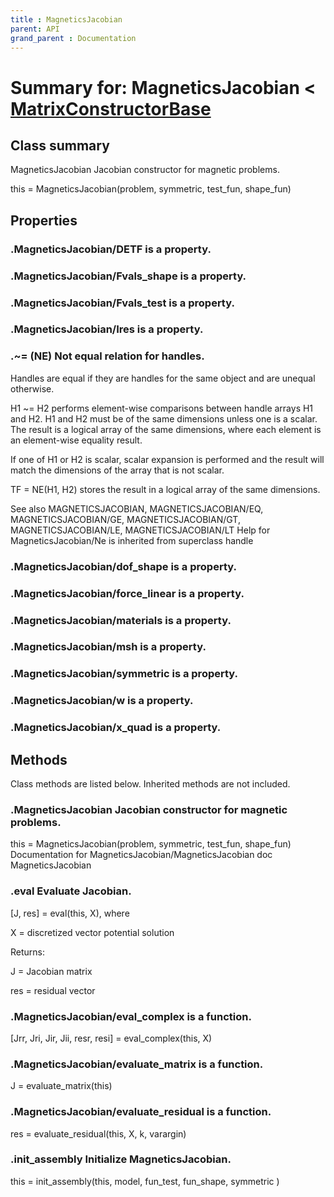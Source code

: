 ```yaml
---
title : MagneticsJacobian
parent: API
grand_parent : Documentation
---
```

# Summary for: **MagneticsJacobian**  < [MatrixConstructorBase](MatrixConstructorBase.html)

## Class summary

MagneticsJacobian Jacobian constructor for magnetic problems.

this = MagneticsJacobian(problem, symmetric, test_fun, shape_fun)

## Properties

### .MagneticsJacobian/**DETF** is a property.

### .MagneticsJacobian/**Fvals_shape** is a property.

### .MagneticsJacobian/**Fvals_test** is a property.

### .MagneticsJacobian/**Ires** is a property.

### .~= (NE)   Not equal relation for handles.
Handles are equal if they are handles for the same object and are
unequal otherwise.

H1 ~= H2 performs element-wise comparisons between handle arrays H1
and H2.  H1 and H2 must be of the same dimensions unless one is a
scalar.  The result is a logical array of the same dimensions, where
each element is an element-wise equality result.

If one of H1 or H2 is scalar, scalar expansion is performed and the
result will match the dimensions of the array that is not scalar.

TF = NE(H1, H2) stores the result in a logical array of the same
dimensions.

See also MAGNETICSJACOBIAN, MAGNETICSJACOBIAN/EQ, MAGNETICSJACOBIAN/GE, MAGNETICSJACOBIAN/GT, MAGNETICSJACOBIAN/LE, MAGNETICSJACOBIAN/LT
Help for MagneticsJacobian/Ne is inherited from superclass handle

### .MagneticsJacobian/**dof_shape** is a property.

### .MagneticsJacobian/**force_linear** is a property.

### .MagneticsJacobian/**materials** is a property.

### .MagneticsJacobian/**msh** is a property.

### .MagneticsJacobian/**symmetric** is a property.

### .MagneticsJacobian/**w** is a property.

### .MagneticsJacobian/**x_quad** is a property.


## Methods

Class methods are listed below. Inherited methods are not included.

### .**MagneticsJacobian** Jacobian constructor for magnetic problems.

this = MagneticsJacobian(problem, symmetric, test_fun, shape_fun)
Documentation for MagneticsJacobian/MagneticsJacobian
doc MagneticsJacobian

### .**eval** Evaluate Jacobian.

[J, res] = eval(this, X), where

X = discretized vector potential solution

Returns:

J = Jacobian matrix

res = residual vector

### .MagneticsJacobian/**eval_complex** is a function.
[Jrr, Jri, Jir, Jii, resr, resi] = eval_complex(this, X)

### .MagneticsJacobian/**evaluate_matrix** is a function.
J = evaluate_matrix(this)

### .MagneticsJacobian/**evaluate_residual** is a function.
res = evaluate_residual(this, X, k, varargin)

### .**init_assembly** Initialize MagneticsJacobian.

this = init_assembly(this, model, fun_test, fun_shape, symmetric )


